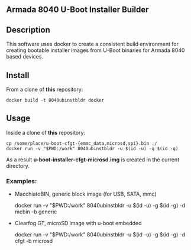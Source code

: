 ## Armada 8040 U-Boot Installer Builder

## Description
This software uses docker to create a consistent build environment for creating bootable installer images from U-Boot binaries for Armada 8040 based devices.

## Install
From a clone of **this** repository:

    docker build -t 8040ubinstbldr docker

## Usage
Inside a clone of **this** repository:

    cp /some/place/u-boot-cfgt-{emmc_data,microsd,spi}.bin ./
    docker run -v "$PWD:/work" 8040ubinstbldr -u $(id -u) -g $(id -g)

As a result **u-boot-installer-cfgt-microsd.img** is created in the current directory.

### Examples:
- MacchiatoBIN, generic block image (for USB, SATA, mmc)

    docker run -v "$PWD:/work" 8040ubinstbldr -u $(id -u) -g $(id -g) -d mcbin -b generic

- Clearfog GT, microSD image with u-boot embedded

    docker run -v "$PWD:/work" 8040ubinstbldr -u $(id -u) -g $(id -g) -d cfgt -b microsd
